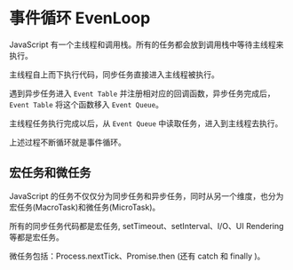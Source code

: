 # 事件循环 EvenLoop

JavaScript 有一个主线程和调用栈。所有的任务都会放到调用栈中等待主线程来执行。

主线程自上而下执行代码，同步任务直接进入主线程被执行。

遇到异步任务进入 `Event Table` 并注册相对应的回调函数，异步任务完成后，`Event Table` 将这个函数移入 `Event Queue`。

主线程任务执行完成以后，从 `Event Queue` 中读取任务，进入到主线程去执行。

上述过程不断循环就是事件循环。

## 宏任务和微任务

JavaScript 的任务不仅仅分为同步任务和异步任务，同时从另一个维度，也分为宏任务(MacroTask)和微任务(MicroTask)。

所有的同步任务代码都是宏任务, setTimeout、setInterval、I/O、UI Rendering 等都是宏任务。

微任务包括：Process.nextTick、Promise.then (还有 catch 和 finally )。
